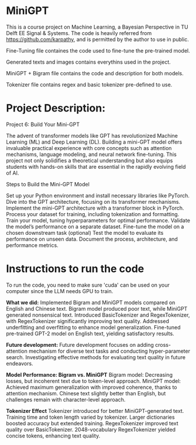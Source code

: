 # MiniGPT

This is a course project on Machine Learning, a Bayesian Perspective in TU Delft EE Signal & Systems.
The code is heavily referred from https://github.com/karpathy, and is permitted by the author to use in public.

Fine-Tuning file containes the code used to fine-tune the pre-trained model.

Generated texts and images contains everythins used in the project.

MiniGPT + Bigram file contains the code and description for both models.

Tokenizer file contains regex and basic tokenizer pre-defined to use.


# Project Description:

Project 6: Build Your Mini-GPT

The advent of transformer models like GPT has revolutionized Machine Learning (ML) and Deep Learning (DL). Building a mini-GPT model offers invaluable practical experience with core concepts such as attention mechanisms, language modeling, and neural network fine-tuning. This project not only solidifies a theoretical understanding but also equips students with hands-on skills that are essential in the rapidly evolving field of AI.

Steps to Build the Mini-GPT Model

Set up your Python environment and install necessary libraries like PyTorch.
Dive into the GPT architecture, focusing on its transformer mechanisms.
Implement the mini-GPT architecture with a transformer block in PyTorch.
Process your dataset for training, including tokenization and formatting.
Train your model, tuning hyperparameters for optimal performance.
Validate the model’s performance on a separate dataset.
Fine-tune the model on a chosen downstream task (optional)
Test the model to evaluate its performance on unseen data.
Document the process, architecture, and performance metrics.

# Instructions to run the code
To run the code, you need to make sure 'cuda' can be used on your computer since the LLM needs GPU to train.

**What we did:**
Implemented Bigram and MiniGPT models compared on English and Chinese text.
Bigram model produced poor text, while MiniGPT generated nonsensical text.
Introduced BasicTokenizer and RegexTokenizer, with RegexTokenizer significantly improving text quality.
Addressed underfitting and overfitting to enhance model generalization.
Fine-tuned pre-trained GPT-2 model on English text, yielding satisfactory results.

**Future development:**
Future development focuses on adding cross-attention mechanism for diverse text tasks and conducting hyper-parameter search.
Investigating effective methods for evaluating text quality in future endeavors.

**Model Performance: Bigram vs. MiniGPT**
Bigram model: Decreasing losses, but incoherent text due to token-level approach.
MiniGPT model: Achieved maximum generalization with improved coherence, thanks to attention mechanism.
Chinese text slightly better than English, but challenges remain with character-level approach.


**Tokenizer Effect**
Tokenizer introduced for better MiniGPT-generated text.
Training time and token length varied by tokenizer.
Larger dictionaries boosted accuracy but extended training.
RegexTokenizer improved text quality over BasicTokenizer.
2048-vocabulary RegexTokenizer yielded concise tokens, enhancing text quality.


